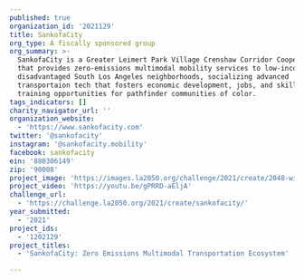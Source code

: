 ```yaml
---
published: true
organization_id: '2021129'
title: SankofaCity
org_type: A fiscally sponsored group
org_summary: >-
  SankofaCity is a Greater Leimert Park Village Crenshaw Corridor Cooperative
  that provides zero-emissions multimodal mobility services to low-income and
  disadvantaged South Los Angeles neighborhoods, socializing advanced
  transportaion tech that fosters economic development, jobs, and skills
  training opportunities for pathfinder communities of color.
tags_indicators: []
charity_navigator_url: ''
organization_website:
  - 'https://www.sankofacity.com'
twitter: '@sankofacity'
instagram: '@sankofacity.mobility'
facebook: sankofacity
ein: '880306149'
zip: '90008'
project_image: 'https://images.la2050.org/challenge/2021/create/2048-wide/sankofacity.jpg'
project_video: 'https://youtu.be/gPRRD-aEljA'
challenge_url:
  - 'https://challenge.la2050.org/2021/create/sankofacity/'
year_submitted:
  - '2021'
project_ids:
  - '1202129'
project_titles:
  - 'SankofaCity: Zero Emissions Multimodal Transportation Ecosystem'

---
```

